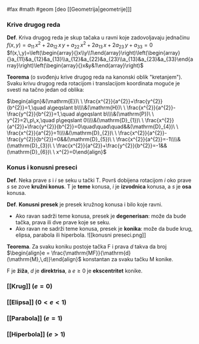 #fax #math #geom  [deo [[Geometrija|geometrije]]]

### Krive drugog reda
**Def**. Kriva drugog reda je skup tačaka u ravni koje zadovoljavaju jednačinu $f(x,\,y) =a_{11}\,x^{2}+2a_{12}\,x\,y+a_{22}\,x^{2}+2a_{13}\,x +2a_{23}\,y + a_{33}=0$
$f(x,\,y)=\left(\begin{array}{}x\\y\\1\end{array}\right)\left(\begin{array}{}a_{11}&a_{12}&a_{13}\\a_{12}&a_{22}&a_{23}\\a_{13}&a_{23}&a_{33}\end{array}\right)\left(\begin{array}{}x&y&1\end{array}\right)$

**Teorema** (o svođenju krive drugog reda na kanonski oblik "kretanjem"). Svaku krivu drugog reda rotacijom i translacijom koordinata moguće je svesti na tačno jedan od oblika:

$\begin{align}&(\mathrm{E})\ \ \frac{x^{2}}{a^{2}}+\frac{y^{2}}{b^{2}}=1,\quad a\geqslant b\\\\&(\mathrm{H})\ \ \frac{x^{2}}{a^{2}}-\frac{y^{2}}{b^{2}}=1,\quad a\geqslant b\\\\&(\mathrm{P})\ \ y^{2}=2\,p\,x,\quad p\geqslant 0\\\\&(\mathrm{D}_{1})\ \ \frac{x^{2}}{a^{2}}+\frac{y^{2}}{b^{2}}=0\quad\quad\quad&&(\mathrm{D}_{4})\ \ \frac{x^{2}}{a^{2}}=1\\\\&(\mathrm{D}_{2})\ \ \frac{x^{2}}{a^{2}}-\frac{y^{2}}{b^{2}}=0&&(\mathrm{D}_{5})\ \ \frac{x^{2}}{a^{2}}=-1\\\\&(\mathrm{D}_{3})\ \ \frac{x^{2}}{a^{2}}+\frac{y^{2}}{b^{2}}=-1&&(\mathrm{D}_{6})\ \ x^{2}=0\end{align}$
### Konus i konusni preseci

**Def**. Neka prave $s$ i $i$ se seku u tački $\mathrm{T}$. Površ dobijena rotacijom $i$ oko prave $s$ se zove **kružni konus**. 
$\mathrm{T}$ je **teme** konusa, $i$ je **izvodnica** konusa, a $s$ je **osa** konusa.

**Def**. **Konusni presek** je presek kružnog konusa i bilo koje ravni.

- Ako ravan sadrži teme konusa, presek je **degenerisan**: može da bude tačka, prava ili dve prave koje se seku.
- Ako ravan ne sadrži teme konusa, presek je **konika**: može da bude krug, elipsa, parabola ili hiperbola.
![[konusni preseci.png]]


**Teorema**. Za svaku koniku postoje tačka $\mathrm{F}$ i prava $d$ takva da broj $\begin{align}e = \frac{\mathrm{MF}}{\mathrm{d}(\mathrm{M},\,d)}\end{align}$ konstantan za svaku tačku $\mathrm{M}$ konike.

$\mathrm{F}$ je **žiža**, $d$ je **direktrisa**, a $e\geqslant0$ je **ekscentritet** konike. 

### [[Krug]] $(e=0)$

### [[Elipsa]] $(0<e<1)$

### [[Parabola]] $(e=1)$

### [[Hiperbola]] $(e>1)$
